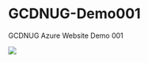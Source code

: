 # GCDNUG-Demo001
GCDNUG Azure Website Demo 001

<a href="https://azuredeploy.net/" target="_blank"><img src="http://azuredeploy.net/deploybutton.png"/></a>
